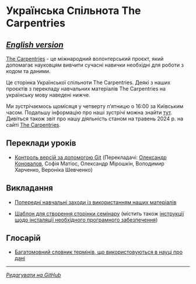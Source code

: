 # Українська Спільнота The Carpentries

[*English version*](https://ukrainian-carpentries.github.io/en/)
---------

[The Carpentries](https://carpentries.org/) - це міжнародний волонтерський проєкт, який допомагає науковцям
вивчити сучасні навички необхідні для роботи з кодом та даними.

Це сторінка Української спільноти The Carpentries. Деякі з наших проєктів з перекладу навчальних матеріалів
The Carpentries на українську мову наведені нижче. 

Ми зустрічаємось щомісяця у четверту пʼятницю о 16:00 за Київським часом.
Подальшу інформацію про наші зустрічі можна знайти [тут](https://hackmd.io/drNoAPc5QpqH4nWm71YJkg?view).
Дивіться також звіт про нашу діяльність станом на травень 2024 р. на сайті [The Carpentries](https://carpentries.org/blog/2024/05/software-carpentries-translation-efforts-in-ukrainian/).

## Переклади уроків

- [Контроль версій за допомогою Git](https://ukrainian-carpentries.github.io/git-novice/) (Перекладачі: [Олександр Коновалов](https://olexandr-konovalov.github.io/), Софія Матіос, Олександр Мірошкін, Володимир Харченко, Вероніка Шевченко) 

## Викладання

- [Попередні навчальні заходи із використанням наших матеріалів](https://ukrainian-carpentries.github.io/trainings)

- [Шаблон для створення сторінки семінару](https://ukrainian-carpentries.github.io/workshop-template/) (містить також [інструкції щодо інсталяції необхідного програмного забезпечення](https://ukrainian-carpentries.github.io/workshop-template/#setup))

## Глосарій

- [Багатомовний словник термінів, що використовуються в науці про дані](https://glosario.carpentries.org/uk/)
  
---------

[*Редагувати на GitHub*](https://github.com/ukrainian-carpentries/ukrainian-carpentries.github.io/edit/main/README.md)
